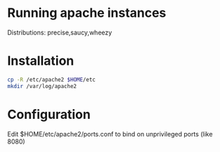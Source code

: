 Running apache instances
========================

Distributions: precise,saucy,wheezy

Installation
============

```sh
cp -R /etc/apache2 $HOME/etc
mkdir /var/log/apache2
```

Configuration
=============

Edit $HOME/etc/apache2/ports.conf to bind on unprivileged ports (like 8080)
